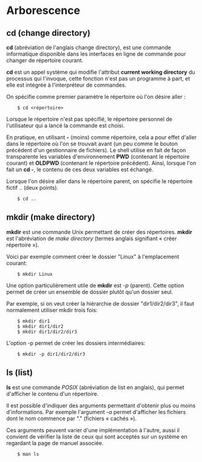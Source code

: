 # Arborescence

## cd (change directory)

**cd** (abréviation de l'anglais change directory), est une commande informatique disponible dans les interfaces en ligne de commande pour changer de répertoire courant.

**cd** est un appel système qui modifie l'attribut **current working directory** du processus qui l'invoque, cette fonction n'est pas un programme à part, et elle est intégrée à l'interpréteur de commandes.

On spécifie comme premier paramètre le répertoire où l'on désire aller :

        $ cd <répertoire>

Lorsque le répertoire n'est pas spécifié, le répertoire personnel de l'utilisateur qui a lancé la commande est choisi.

En pratique, en utilisant **-** (moins) comme répertoire, cela a pour effet d'aller dans le répertoire où l'on se trouvait avant (un peu comme le bouton précédent d'un gestionnaire de fichiers). Le shell utilise en fait de façon transparente les variables d'environnement **PWD** (contenant le répertoire courant) et **OLDPWD** (contenant le répertoire précédent). Ainsi, lorsque l'on fait un **cd -**, le contenu de ces deux variables est échangé.

Lorsque l'on désire aller dans le répertoire parent, on spécifie le répertoire fictif .. (deux points).

        $ cd ..

## mkdir (make directory)

**mkdir** est une commande Unix permettant de créer des répertoires. **mkdir** est l'abréviation de *make directory* (termes anglais signifiant « créer répertoire »).

Voici par exemple comment créer le dossier "Linux" à l'emplacement courant:

        $ mkdir Linux

Une option particulièrement utile de **mkdir** est *-p* (parent). Cette option permet de créer un ensemble de dossier plutôt qu'un dossier seul.

Par exemple, si on veut créer la hiérarchie de dossier "dir1/dir2/dir3", il faut normalement utiliser mkdir trois fois:

        $ mkdir dir1
        $ mkdir dir1/dir2
        $ mkdir dir1/dir2/dir3

L'option -p permet de créer les dossiers intermédiaires:

        $ mkdir -p dir1/dir2/dir3

## ls (list)

**ls** est une commande *POSIX* (abréviation de list en anglais), qui permet d'afficher le contenu d'un répertoire.

Il est possible d'indiquer des arguments permettant d'obtenir plus ou moins d'informations. Par exemple l'argument *-a* permet d'afficher les fichiers dont le nom commence par "." (fichiers « cachés »).

Ces arguments peuvent varier d'une implémentation à l'autre, aussi il convient de vérifier la liste de ceux qui sont acceptés sur un système en regardant la page de manuel associée.

        $ man ls

